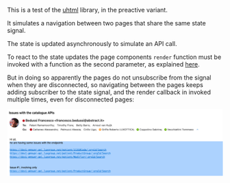 This is a test of the [uhtml](https://github.com/WebReflection/uhtml) library, in the preactive variant.

It simulates a navigation between two pages that share the same state signal.

The state is updated asynchronously to simulate an API call. 

To react to the state updates the page components `render` function must be invoked with a function as the second parameter, as explained [here](https://webreflection.github.io/uhtml/#reactivity).

But in doing so apparently the pages do not unsubscribe from the signal when they are disconnected, so navigating between the pages keeps adding subscriber to the state signal, and the render callback in invoked multiple times, even for disconnected pages:

![](./console.png)
